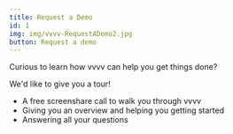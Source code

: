 ```yaml
---
title: Request a Demo
id: 1
img: img/vvvv-RequestADemo2.jpg
button: Request a demo
---
```

<p>Curious to learn how vvvv can help you get things done?</p>

<p class="text-light mb-4">We'd like to give you a tour!</p>

- A free screenshare call to walk you through vvvv
- Giving you an overview and helping you getting started
- Answering all your questions